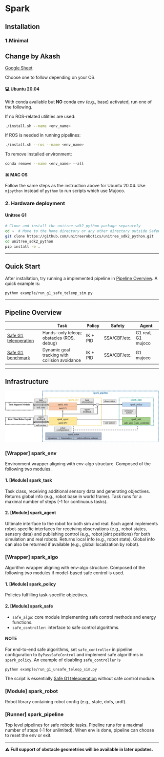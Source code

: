 # Spark

## Installation

### 1.Minimal


## Change by Akash
[Google Sheet](https://docs.google.com/document/d/1zC41hD39bUD1H3EJ7AC8FplVqQEscCAsZdiwAZT4yvo/edit?usp=sharing)

Choose one to follow depending on your OS.

#### 💻 Ubuntu 20.04

With conda available but **NO** conda env (e.g., base) activated, run one of the following.

If no ROS-related utilities are used:
```zsh
./install.sh --name <env_name>
```
If ROS is needed in running pipelines:
```zsh
./install.sh --ros --name <env_name>
```
To remove installed environment:
```zsh
conda remove --name <env_name> --all
```

#### ⌘ MAC OS

Follow the same steps as the instruction above for Ubuntu 20.04. Use `mjpython` instead of `python` to run scripts which use Mujoco.

### 2. Hardware deployment

#### Unitree G1
```zsh
# Clone and install the unitree_sdk2_python package separately
cd ~  # Move to the home directory or any other directory outside SafeG1
git clone https://github.com/unitreerobotics/unitree_sdk2_python.git
cd unitree_sdk2_python
pip install -e .
```

<!-- #### Dependencies
- Python == 3.8
- rospy
- casadi
- meshcat
- numpy
- opencv-python
- pinocchio == 3.1.0 -->

---
## Quick Start

After installation, try running a implemented pipeline in [Pipeline Overview](#Pipeline-Overview).
A quick example is:
```
python example/run_g1_safe_teleop_sim.py
```
---
## Pipeline Overview

| | Task | Policy | Safety | Agent |
|-|-|-|-|-|
| [Safe G1 teleoperation](pipeline/spark_pipeline/g1_safe_teleop/readme.md) | Hands-only teleop; obstacles (ROS, debug) | IK + PID |  SSA/CBF/etc. | G1 real, G1 mujoco |
| [Safe G1 benchmark](pipeline/spark_pipeline/g1_benchmark/readme.md) | Dynamic goal tracking with collision avoidance | IK + PID | SSA/CBF/etc. | G1 mujoco |



---
## Infrastructure

![spark_arch](docs/img/spark_system.jpg)

### [Wrapper] spark_env

Environment wrapper aligning with env-algo structure. Composed of the following two modules.

#### 1. [Module] spark_task

Task class, receiving additional sensory data and generating objectives.
Returns global info (e.g., robot base in world frame).
Task runs for a maximal number of steps (-1 for continuous tasks).

#### 2. [Module] spark_agent

Ultimate interface to the robot for both sim and real. Each agent implements robot-specific interfaces for receiving observations (e.g., robot states, sensory data) and publishing control (e.g., robot joint positions) for both simulation and real robots.
Returns local info (e.g., robot state). Global info can also be returned if available (e.g., global localization by robot).

### [Wrapper] spark_algo

Algorithm wrapper aligning with env-algo structure. Composed of the following two modules if model-based safe control is used.

#### 1. [Module] spark_policy

Policies fulfilling task-specific objectives.

#### 2. [Module] spark_safe

- `safe_algo`: core module implementing safe control methods and energy functions.
- `safe_controller`: interface to safe control algorithms.

#### NOTE

For end-to-end safe algorithms, set `safe_controller` in pipeline configuration to `ByPassSafeControl` and implement safe algorithms in `spark_policy`. An example of disabling `safe_controller` is
```
python example/run_g1_unsafe_teleop_sim.py
```
The script is essentially [Safe G1 teleoperation](pipeline/spark_pipeline/g1_safe_teleop/readme.md) without safe control module.

### [Module] spark_robot

Robot library containing robot config (e.g., state, dofs, urdf).

### [Runner] spark_pipeline

Top level pipelines for safe robotic tasks.
Pipeline runs for a maximal number of steps (-1 for unlimited).
When env is done, pipeline can choose to reset the env or exit.

---

**⚠️ Full support of obstacle geometries will be available in later updates.**


